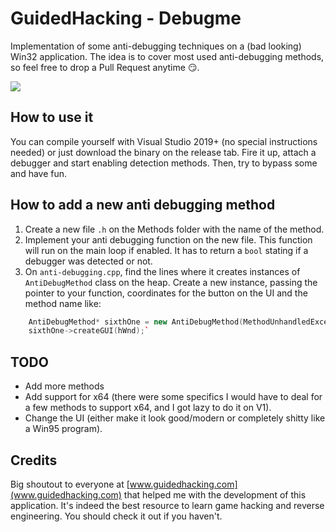 # GuidedHacking - Debugme 

Implementation of some anti-debugging techniques on a (bad looking) Win32 application. The idea is to cover most used anti-debugging methods, so feel free to drop a Pull Request anytime 😏.

![](https://i.imgur.com/7nLJ5Ff.png)

## How to use it

You can compile yourself with Visual Studio 2019+ (no special instructions needed) or just download the binary on the release tab. Fire it up, attach a debugger and start enabling detection methods. Then, try to bypass some and have fun.

## How to add a new anti debugging method 

1. Create a new file `.h` on the Methods folder with the name of the method. 
2. Implement your anti debugging function on the new file. This function will run on the main loop if enabled. It has to return a `bool` stating if a debugger was detected or not.
2. On `anti-debugging.cpp`, find the lines where it creates instances of `AntiDebugMethod` class on the heap. Create a new instance, passing the pointer to your function, coordinates for the button on the UI and the method name like:
```cpp
    AntiDebugMethod* sixthOne = new AntiDebugMethod(MethodUnhandledException, 270, 220, "UnhandledExceptionFilter");
	sixthOne->createGUI(hWnd);`
```
## TODO
- Add more methods
- Add support for x64 (there were some specifics I would have to deal for a few methods to support x64, and I got lazy to do it on V1).
- Change the UI (either make it look good/modern or completely shitty like a Win95 program).

## Credits

Big shoutout to everyone at [www.guidedhacking.com](www.guidedhacking.com) that helped me with the development of this application. It's indeed the best resource to learn game hacking and reverse engineering. You should check it out if you haven't.
